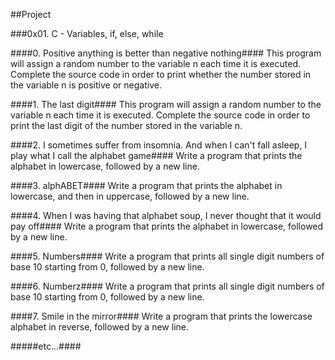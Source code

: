 ##Project

###0x01. C - Variables, if, else, while

####0. Positive anything is better than negative nothing####
This program will assign a random number to the variable n each time it is executed. Complete the source code in order to print whether the number stored in the variable n is positive or negative.

####1. The last digit####
This program will assign a random number to the variable n each time it is executed. Complete the source code in order to print the last digit of the number stored in the variable n.

####2. I sometimes suffer from insomnia. And when I can't fall asleep, I play what I call the alphabet game####
Write a program that prints the alphabet in lowercase, followed by a new line.

####3. alphABET####
Write a program that prints the alphabet in lowercase, and then in uppercase, followed by a new line.

####4. When I was having that alphabet soup, I never thought that it would pay off####
Write a program that prints the alphabet in lowercase, followed by a new line.

####5. Numbers####
Write a program that prints all single digit numbers of base 10 starting from 0, followed by a new line.

####6. Numberz####
Write a program that prints all single digit numbers of base 10 starting from 0, followed by a new line.

####7. Smile in the mirror####
Write a program that prints the lowercase alphabet in reverse, followed by a new line.

#####etc...####
